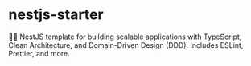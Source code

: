 # nestjs-starter

🚀🧱 NestJS template for building scalable applications with TypeScript, Clean Architecture, and Domain-Driven Design (DDD). Includes ESLint, Prettier, and more.
